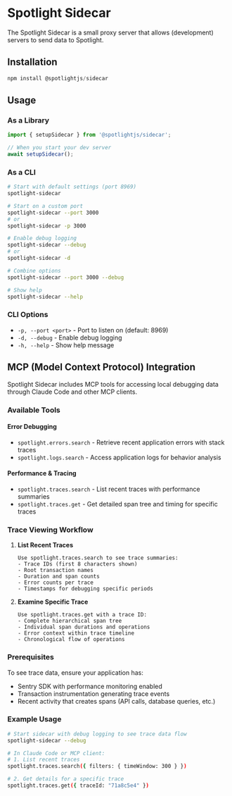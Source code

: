 # Spotlight Sidecar

The Spotlight Sidecar is a small proxy server that allows (development) servers to send data to Spotlight.

## Installation

```js
npm install @spotlightjs/sidecar
```

## Usage

### As a Library

```js
import { setupSidecar } from '@spotlightjs/sidecar';

// When you start your dev server
await setupSidecar();
```

### As a CLI

```bash
# Start with default settings (port 8969)
spotlight-sidecar

# Start on a custom port
spotlight-sidecar --port 3000
# or
spotlight-sidecar -p 3000

# Enable debug logging
spotlight-sidecar --debug
# or
spotlight-sidecar -d

# Combine options
spotlight-sidecar --port 3000 --debug

# Show help
spotlight-sidecar --help
```

### CLI Options

- `-p, --port <port>` - Port to listen on (default: 8969)
- `-d, --debug` - Enable debug logging
- `-h, --help` - Show help message

## MCP (Model Context Protocol) Integration

Spotlight Sidecar includes MCP tools for accessing local debugging data through Claude Code and other MCP clients.

### Available Tools

#### Error Debugging
- `spotlight.errors.search` - Retrieve recent application errors with stack traces
- `spotlight.logs.search` - Access application logs for behavior analysis

#### Performance & Tracing
- `spotlight.traces.search` - List recent traces with performance summaries
- `spotlight.traces.get` - Get detailed span tree and timing for specific traces

### Trace Viewing Workflow

1. **List Recent Traces**
   ```
   Use spotlight.traces.search to see trace summaries:
   - Trace IDs (first 8 characters shown)
   - Root transaction names  
   - Duration and span counts
   - Error counts per trace
   - Timestamps for debugging specific periods
   ```

2. **Examine Specific Trace**
   ```
   Use spotlight.traces.get with a trace ID:
   - Complete hierarchical span tree
   - Individual span durations and operations
   - Error context within trace timeline
   - Chronological flow of operations
   ```

### Prerequisites

To see trace data, ensure your application has:
- Sentry SDK with performance monitoring enabled
- Transaction instrumentation generating trace events
- Recent activity that creates spans (API calls, database queries, etc.)

### Example Usage

```bash
# Start sidecar with debug logging to see trace data flow
spotlight-sidecar --debug

# In Claude Code or MCP client:
# 1. List recent traces
spotlight.traces.search({ filters: { timeWindow: 300 } })

# 2. Get details for a specific trace
spotlight.traces.get({ traceId: "71a8c5e4" })
```
